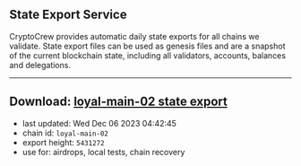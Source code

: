 ## State Export Service
CryptoCrew provides automatic daily state exports for all chains we validate. State export files can be used as genesis files and are a snapshot of the current blockchain state, including all validators, accounts, balances and delegations.

---
**Download: [loyal-main-02 state export](https://dl.ccvalidators.com/SERVICE/loyal/loyal-main-02_export_5431272.json)**
---

- last updated: Wed Dec 06 2023 04:42:45
- chain id: `loyal-main-02`
- export height: `5431272`
- use for: airdrops, local tests, chain recovery
